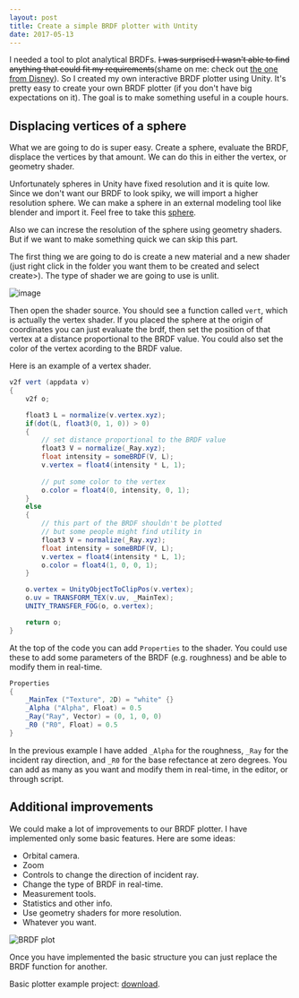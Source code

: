 ```yaml
---
layout: post
title: Create a simple BRDF plotter with Untity
date: 2017-05-13
---
```


I needed a tool to plot analytical BRDFs.
~~I was surprised I wasn't able to find anything that could fit my requirements~~(shame on me: check out [the one from Disney](https://github.com/wdas/brdf)).
So I created my own interactive BRDF plotter using Unity.
It's pretty easy to create your own BRDF plotter (if you don't have big expectations on it).
The goal is to make something useful in a couple hours.


## Displacing vertices of a sphere

What we are going to do is super easy. Create a sphere, evaluate the BRDF, displace the vertices by that amount. We can do this in either the vertex, or geometry shader.

Unfortunately spheres in Unity have fixed resolution and it is quite low.
Since we don't want our BRDF to look spiky, we will import a higher resolution sphere.
We can make a sphere in an external modeling tool like blender and import it. Feel free to take this [sphere](https://drive.google.com/file/d/0BwBC4DUnZLBXbU9xNWdNUWs4bnM/view?usp=sharing).

Also we can increse the resolution of the sphere using geometry shaders. But if we want to make something quick we can skip this part.

The first thing we are going to do is create a new material and a new shader (just right click in the folder you want them to be created and select create>). The type of shader we are going to use is unlit.

![image](http://i.imgur.com/rs5Ooi0.png)

Then open the shader source. You should see a function called `vert`, which is actually the vertex shader. If you placed the sphere at the origin of coordinates you can just evaluate the brdf, then set the position of that vertex at a distance proportional to the BRDF value.
You could also set the color of the vertex acording to the BRDF value.

Here is an example of a vertex shader.

```c#
v2f vert (appdata v)
{
	v2f o;

	float3 L = normalize(v.vertex.xyz);
	if(dot(L, float3(0, 1, 0)) > 0)
	{
		// set distance proportional to the BRDF value
		float3 V = normalize(_Ray.xyz);
		float intensity = someBRDF(V, L);
		v.vertex = float4(intensity * L, 1);
		
		// put some color to the vertex
		o.color = float4(0, intensity, 0, 1);
	}
	else
	{
		// this part of the BRDF shouldn't be plotted
		// but some people might find utility in
		float3 V = normalize(_Ray.xyz);
		float intensity = someBRDF(V, L);
		v.vertex = float4(intensity * L, 1);
		o.color = float4(1, 0, 0, 1);
	}

	o.vertex = UnityObjectToClipPos(v.vertex);
	o.uv = TRANSFORM_TEX(v.uv, _MainTex);
	UNITY_TRANSFER_FOG(o, o.vertex);

	return o;
}
```

At the top of the code you can add `Properties` to the shader.
You could use these to add some parameters of the BRDF (e.g. roughness) and be able to modify them in real-time.

```c#
Properties
{
    _MainTex ("Texture", 2D) = "white" {}
    _Alpha ("Alpha", Float) = 0.5
    _Ray("Ray", Vector) = (0, 1, 0, 0)
    _R0 ("R0", Float) = 0.5
}
```

In the previous example I have added `_Alpha` for the roughness, `_Ray` for the incident ray  direction, and `_R0` for the base refectance at zero degrees. You can add as many as you want and modify them in real-time, in the editor, or through script.

## Additional improvements

We could make a lot of improvements to our BRDF plotter. I have implemented only some basic features. Here are some ideas:
* Orbital camera.
* Zoom
* Controls to change the direction of incident ray.
* Change the type of BRDF in real-time.
* Measurement tools.
* Statistics and other info.
* Use geometry shaders for more resolution.
* Whatever you want.

![BRDF plot](http://i.imgur.com/sJq40wS.gif)

Once you have implemented the basic structure you can just replace the BRDF function for another.

Basic plotter example project: [download](https://drive.google.com/open?id=0BwBC4DUnZLBXU0NFMlZSU2hSQWs).


